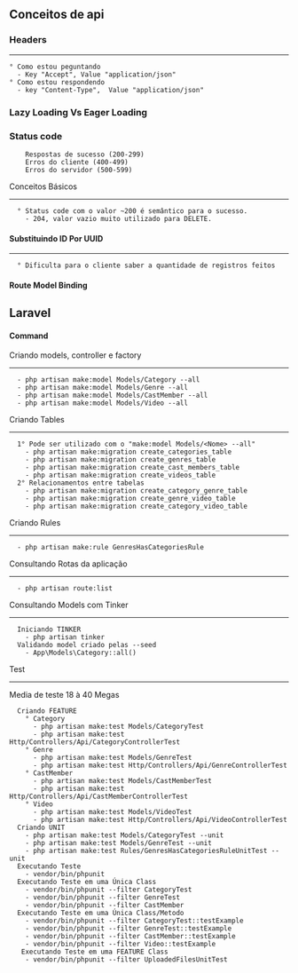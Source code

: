 
## Conceitos de api
### Headers
______
````
° Como estou peguntando
  - Key "Accept", Value "application/json" 
° Como estou respondendo
  - key "Content-Type",  Value "application/json" 
````

### Lazy Loading Vs Eager Loading


### Status code
````
    Respostas de sucesso (200-299)
    Erros do cliente (400-499)
    Erros do servidor (500-599)
````
Conceitos Básicos
______
````
  ° Status code com o valor ~200 é semântico para o sucesso.
    - 204, valor vazio muito utilizado para DELETE.
````
#### Substituindo ID Por UUID

______
````
  ° Dificulta para o cliente saber a quantidade de registros feitos
````

#### Route Model Binding


## Laravel

#### Command
Criando models, controller e factory
______
````
  - php artisan make:model Models/Category --all
  - php artisan make:model Models/Genre --all
  - php artisan make:model Models/CastMember --all
  - php artisan make:model Models/Video --all
````
Criando Tables
______
````
  1° Pode ser utilizado com o "make:model Models/<Nome> --all"
    - php artisan make:migration create_categories_table
    - php artisan make:migration create_genres_table
    - php artisan make:migration create_cast_members_table
    - php artisan make:migration create_videos_table
  2° Relacionamentos entre tabelas
    - php artisan make:migration create_category_genre_table
    - php artisan make:migration create_genre_video_table
    - php artisan make:migration create_category_video_table    
````

Criando Rules
______
````
  - php artisan make:rule GenresHasCategoriesRule
````
Consultando Rotas da aplicação 
______
````
  - php artisan route:list
````
Consultando Models com Tinker
______
````
  Iniciando TINKER
    - php artisan tinker
  Validando model criado pelas --seed
    - App\Models\Category::all()
````

Test
______
Media de teste 18 à 40 Megas
````
  Criando FEATURE
    ° Category
      - php artisan make:test Models/CategoryTest
      - php artisan make:test Http/Controllers/Api/CategoryControllerTest
    ° Genre
      - php artisan make:test Models/GenreTest
      - php artisan make:test Http/Controllers/Api/GenreControllerTest
    ° CastMember
      - php artisan make:test Models/CastMemberTest
      - php artisan make:test Http/Controllers/Api/CastMemberControllerTest
    ° Video
      - php artisan make:test Models/VideoTest
      - php artisan make:test Http/Controllers/Api/VideoControllerTest
  Criando UNIT
    - php artisan make:test Models/CategoryTest --unit
    - php artisan make:test Models/GenreTest --unit
    - php artisan make:test Rules/GenresHasCategoriesRuleUnitTest --unit
  Executando Teste
    - vendor/bin/phpunit
  Executando Teste em uma Única Class
    - vendor/bin/phpunit --filter CategoryTest
    - vendor/bin/phpunit --filter GenreTest
    - vendor/bin/phpunit --filter CastMember
  Executando Teste em uma Única Class/Metodo
    - vendor/bin/phpunit --filter CategoryTest::testExample
    - vendor/bin/phpunit --filter GenreTest::testExample
    - vendor/bin/phpunit --filter CastMember::testExample
    - vendor/bin/phpunit --filter Video::testExample
   Executando Teste em uma FEATURE Class
    - vendor/bin/phpunit --filter UploadedFilesUnitTest
    
````